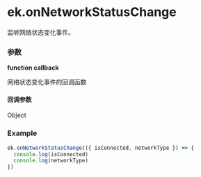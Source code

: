 # ek.onNetworkStatusChange

监听网络状态变化事件。

### 参数

**function callback**

网络状态变化事件的回调函数

#### 回调参数

Object

<Results :data="results" />

### Example

```ts
ek.onNetworkStatusChange(({ isConnected, networkType }) => {
  console.log(isConnected)
  console.log(networkType)
})
```

<script setup>
const results = [
  {
    name: 'isConnected',
    type: 'boolean',
    desc: "当前是否有网络连接"
  },
  {
    name: 'networkType',
    type: 'string',
    desc: "网络类型",
    values: [
      { value: "wifi", desc: "WiFi 网络" },
      { value: "2g", desc: "2g 网络" },
      { value: "3g", desc: "3g 网络" },
      { value: "4g", desc: "4g 网络" },
      { value: "5g", desc: "5g 网络" },
      { value: "unknown", desc: "未知网络" },
      { value: "none", desc: "无网络" },
    ]
  },
]
</script>
